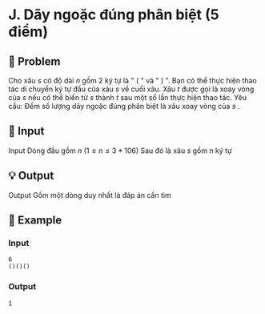 # J. Dãy ngoặc đúng phân biệt (5 điểm)

## 📖 Problem

Cho xâu
$s$
có độ dài
$n$
gồm
$2$
ký tự là "
$($
" và "
$)$
". Bạn có thể thực hiện thao tác di chuyển ký tự đầu của xâu
$s$
về cuối xâu. Xâu
$t$
được gọi là xoay vòng của
$s$
nếu có thể biến từ
$s$
thành
$t$
sau một số lần thực hiện thao tác.
Yêu cầu:
Đếm số lượng dãy ngoặc đúng
phân biệt
là xâu xoay vòng của
$s$
.


## 🧩 Input

Input
Dòng đầu gồm
$n$
$(1 ≤n≤ 3 * 106)$
Sau đó là xâu
$s$
gồm
$n$
ký tự


## 💡 Output

Output
Gồm một dòng duy nhất là đáp án cần tìm


## 🧠 Example

### Input

```text
6
()()()
```

### Output

```text
1
```


